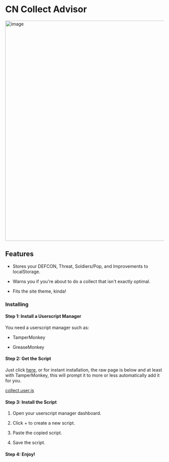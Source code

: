 # CN Collect Advisor

<img width="2249" height="697" alt="image" src="https://github.com/user-attachments/assets/5a1eb753-802e-49c4-9006-6ba1116725f2" />

## Features
- Stores your DEFCON, Threat, Soldiers/Pop, and Improvements to localStorage.

- Warns you if you're about to do a collect that isn't exactly optimal.

- Fits the site theme, kinda!

### Installing

#### Step 1: Install a Userscript Manager

You need a userscript manager such as:

- TamperMonkey

- GreaseMonkey

#### Step 2: Get the Script

Just click [here](https://github.com/oh-ari/cn-collect/blob/main/collect.user.js), or for instant installation, the raw page is below and at least with TamperMonkey, this will prompt it to more or less automatically add it for you.

[collect.user.js](https://github.com/oh-ari/cn-collect/raw/refs/heads/main/collect.user.js)

#### Step 3: Install the Script

1. Open your userscript manager dashboard.

2. Click + to create a new script.

3. Paste the copied script.

4. Save the script.

#### Step 4: Enjoy!
